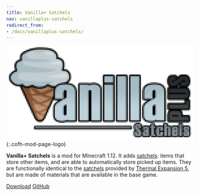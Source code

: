 ```yaml
---
title: Vanilla+ Satchels
nav: vanillaplus-satchels
redirect_from:
- /docs/vanillaplus-satchels/
---
```


![Vanilla+ Satchels logo](/assets/images/modlogos/vanillaplus-satchels.png){:.cofh-mod-page-logo}


**Vanilla+ Satchels** is a mod for Minecraft 1.12. It adds
[satchels](/docs/1.12/vanillaplus-satchels/satchel/): items that store other items,
and are able to automatically store picked up items. They are functionally
identical to the [satchels](/docs/1.12/thermal-expansion-5/satchel/) provided by
[Thermal Expansion 5](/docs/1.12/thermal-expansion-5/), but are made of materials
that are available in the base game.


<div class="uk-margin-top uk-button-group">
    <a class="uk-button uk-button-large uk-button-success uk-text-bold" href="/downloads/">Download</a>
    <a class="uk-button uk-button-large" href="https://github.com/CoFH/VanillaSatchels">GitHub</a>
</div>
